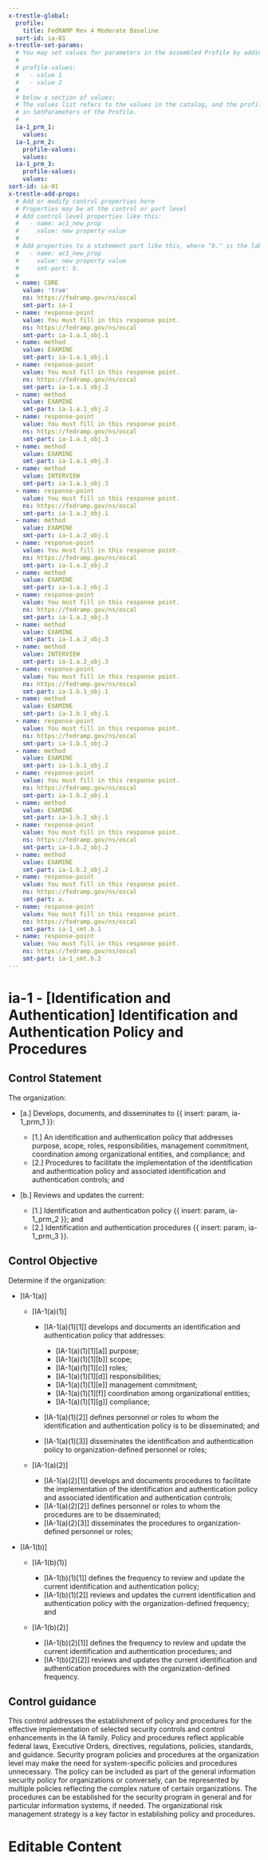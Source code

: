 ```yaml
---
x-trestle-global:
  profile:
    title: FedRAMP Rev 4 Moderate Baseline
  sort-id: ia-01
x-trestle-set-params:
  # You may set values for parameters in the assembled Profile by adding
  #
  # profile-values:
  #   - value 1
  #   - value 2
  #
  # below a section of values:
  # The values list refers to the values in the catalog, and the profile-values represent values
  # in SetParameters of the Profile.
  #
  ia-1_prm_1:
    values:
  ia-1_prm_2:
    profile-values:
    values:
  ia-1_prm_3:
    profile-values:
    values:
sort-id: ia-01
x-trestle-add-props:
  # Add or modify control properties here
  # Properties may be at the control or part level
  # Add control level properties like this:
  #   - name: ac1_new_prop
  #     value: new property value
  #
  # Add properties to a statement part like this, where "b." is the label of the target statement part
  #   - name: ac1_new_prop
  #     value: new property value
  #     smt-part: b.
  #
  - name: CORE
    value: 'true'
    ns: https://fedramp.gov/ns/oscal
    smt-part: ia-1
  - name: response-point
    value: You must fill in this response point.
    ns: https://fedramp.gov/ns/oscal
    smt-part: ia-1.a.1_obj.1
  - name: method
    value: EXAMINE
    smt-part: ia-1.a.1_obj.1
  - name: response-point
    value: You must fill in this response point.
    ns: https://fedramp.gov/ns/oscal
    smt-part: ia-1.a.1_obj.2
  - name: method
    value: EXAMINE
    smt-part: ia-1.a.1_obj.2
  - name: response-point
    value: You must fill in this response point.
    ns: https://fedramp.gov/ns/oscal
    smt-part: ia-1.a.1_obj.3
  - name: method
    value: EXAMINE
    smt-part: ia-1.a.1_obj.3
  - name: method
    value: INTERVIEW
    smt-part: ia-1.a.1_obj.3
  - name: response-point
    value: You must fill in this response point.
    ns: https://fedramp.gov/ns/oscal
    smt-part: ia-1.a.2_obj.1
  - name: method
    value: EXAMINE
    smt-part: ia-1.a.2_obj.1
  - name: response-point
    value: You must fill in this response point.
    ns: https://fedramp.gov/ns/oscal
    smt-part: ia-1.a.2_obj.2
  - name: method
    value: EXAMINE
    smt-part: ia-1.a.2_obj.2
  - name: response-point
    value: You must fill in this response point.
    ns: https://fedramp.gov/ns/oscal
    smt-part: ia-1.a.2_obj.3
  - name: method
    value: EXAMINE
    smt-part: ia-1.a.2_obj.3
  - name: method
    value: INTERVIEW
    smt-part: ia-1.a.2_obj.3
  - name: response-point
    value: You must fill in this response point.
    ns: https://fedramp.gov/ns/oscal
    smt-part: ia-1.b.1_obj.1
  - name: method
    value: EXAMINE
    smt-part: ia-1.b.1_obj.1
  - name: response-point
    value: You must fill in this response point.
    ns: https://fedramp.gov/ns/oscal
    smt-part: ia-1.b.1_obj.2
  - name: method
    value: EXAMINE
    smt-part: ia-1.b.1_obj.2
  - name: response-point
    value: You must fill in this response point.
    ns: https://fedramp.gov/ns/oscal
    smt-part: ia-1.b.2_obj.1
  - name: method
    value: EXAMINE
    smt-part: ia-1.b.2_obj.1
  - name: response-point
    value: You must fill in this response point.
    ns: https://fedramp.gov/ns/oscal
    smt-part: ia-1.b.2_obj.2
  - name: method
    value: EXAMINE
    smt-part: ia-1.b.2_obj.2
  - name: response-point
    value: You must fill in this response point.
    ns: https://fedramp.gov/ns/oscal
    smt-part: a.
  - name: response-point
    value: You must fill in this response point.
    ns: https://fedramp.gov/ns/oscal
    smt-part: ia-1_smt.b.1
  - name: response-point
    value: You must fill in this response point.
    ns: https://fedramp.gov/ns/oscal
    smt-part: ia-1_smt.b.2
---
```


# ia-1 - \[Identification and Authentication\] Identification and Authentication Policy and Procedures

## Control Statement

The organization:

- \[a.\] Develops, documents, and disseminates to {{ insert: param, ia-1_prm_1 }}:

  - \[1.\] An identification and authentication policy that addresses purpose, scope, roles, responsibilities, management commitment, coordination among organizational entities, and compliance; and
  - \[2.\] Procedures to facilitate the implementation of the identification and authentication policy and associated identification and authentication controls; and

- \[b.\] Reviews and updates the current:

  - \[1.\] Identification and authentication policy {{ insert: param, ia-1_prm_2 }}; and
  - \[2.\] Identification and authentication procedures {{ insert: param, ia-1_prm_3 }}.

## Control Objective

Determine if the organization:

- \[IA-1(a)\]

  - \[IA-1(a)(1)\]

    - \[IA-1(a)(1)[1]\] develops and documents an identification and authentication policy that addresses:

      - \[IA-1(a)(1)[1][a]\] purpose;
      - \[IA-1(a)(1)[1][b]\] scope;
      - \[IA-1(a)(1)[1][c]\] roles;
      - \[IA-1(a)(1)[1][d]\] responsibilities;
      - \[IA-1(a)(1)[1][e]\] management commitment;
      - \[IA-1(a)(1)[1][f]\] coordination among organizational entities;
      - \[IA-1(a)(1)[1][g]\] compliance;

    - \[IA-1(a)(1)[2]\] defines personnel or roles to whom the identification and authentication policy is to be disseminated; and
    - \[IA-1(a)(1)[3]\] disseminates the identification and authentication policy to organization-defined personnel or roles;

  - \[IA-1(a)(2)\]

    - \[IA-1(a)(2)[1]\] develops and documents procedures to facilitate the implementation of the identification and authentication policy and associated identification and authentication controls;
    - \[IA-1(a)(2)[2]\] defines personnel or roles to whom the procedures are to be disseminated;
    - \[IA-1(a)(2)[3]\] disseminates the procedures to organization-defined personnel or roles;

- \[IA-1(b)\]

  - \[IA-1(b)(1)\]

    - \[IA-1(b)(1)[1]\] defines the frequency to review and update the current identification and authentication policy;
    - \[IA-1(b)(1)[2]\] reviews and updates the current identification and authentication policy with the organization-defined frequency; and

  - \[IA-1(b)(2)\]

    - \[IA-1(b)(2)[1]\] defines the frequency to review and update the current identification and authentication procedures; and
    - \[IA-1(b)(2)[2]\] reviews and updates the current identification and authentication procedures with the organization-defined frequency.

## Control guidance

This control addresses the establishment of policy and procedures for the effective implementation of selected security controls and control enhancements in the IA family. Policy and procedures reflect applicable federal laws, Executive Orders, directives, regulations, policies, standards, and guidance. Security program policies and procedures at the organization level may make the need for system-specific policies and procedures unnecessary. The policy can be included as part of the general information security policy for organizations or conversely, can be represented by multiple policies reflecting the complex nature of certain organizations. The procedures can be established for the security program in general and for particular information systems, if needed. The organizational risk management strategy is a key factor in establishing policy and procedures.

# Editable Content

<!-- Make additions and edits below -->
<!-- The above represents the contents of the control as received by the profile, prior to additions. -->
<!-- If the profile makes additions to the control, they will appear below. -->
<!-- The above markdown may not be edited but you may edit the content below, and/or introduce new additions to be made by the profile. -->
<!-- If there is a yaml header at the top, parameter values may be edited. Use --set-parameters to incorporate the changes during assembly. -->
<!-- The content here will then replace what is in the profile for this control, after running profile-assemble. -->
<!-- The added parts in the profile for this control are below.  You may edit them and/or add new ones. -->
<!-- Each addition must have a heading either of the form ## Control my_addition_name -->
<!-- or ## Part a. (where the a. refers to one of the control statement labels.) -->
<!-- "## Control" parts are new parts added after the statement part. -->
<!-- "## Part" parts are new parts added into the top-level statement part with that label. -->
<!-- Subparts may be added with nested hash levels of the form ### My Subpart Name -->
<!-- underneath the parent ## Control or ## Part being added -->
<!-- See https://ibm.github.io/compliance-trestle/tutorials/ssp_profile_catalog_authoring/ssp_profile_catalog_authoring for guidance. -->
